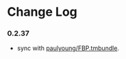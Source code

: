 # Change Log

### 0.2.37

- sync with [paulyoung/FBP.tmbundle](https://github.com/paulyoung/FBP.tmbundle).
